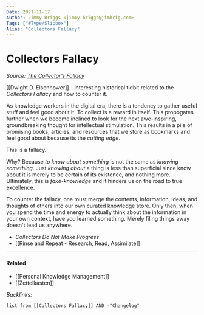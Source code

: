```yaml
---
Date: 2021-11-17
Author: Jimmy Briggs <jimmy.briggs@jimbrig.com>
Tags: ["#Type/Slipbox"]
Alias: "Collectors Fallacy"
---
```


# Collectors Fallacy

*Source: [The Collector’s Fallacy](https://zettelkasten.de/posts/collectors-fallacy/)*

[[Dwight D. Eisenhower]] - interesting historical tidbit related to the *Collectors Fallacy* and how to counter it.

As knowledge workers in the digital era, there is a tendency to gather useful stuff and feel good about it. To collect is a reward in itself. This propogates further when we become inclined to look for the next awe-inspiring, groundbreaking thought for intellectual stimulation. This results in a pile of promising books, articles, and resources that we store as bookmarks and feel good about because its the *cutting edge*.

This is a fallacy.

Why? Because *to know about something* is not the same as *knowing something*. Just *knowing about* a thing is less than superficial since know about it  is merely to be certain of its existence, and nothing more. Ultimately, this is *fake-knowledge* and it hinders us on the road to true excellence. 

To counter the fallacy, one must merge the contents, information, ideas, and thoughts of others into our own curated knowledge store. Only then, when you spend the time and energy to actually think about the information in your own context, have you learned something. Merely filing things away doesn't lead us anywhere.

* *Collectors Do Not Make Progress*
* [[Rinse and Repeat - Research, Read, Assimilate]]

***

#### Related

- [[Personal Knowledge Management]]
- [[Zettelkasten]]

*Backlinks:*

```dataview
list from [[Collectors Fallacy]] AND -"Changelog"
```
